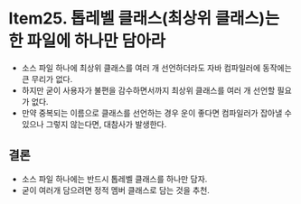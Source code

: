 # Item25. 톱레벨 클래스(최상위 클래스)는 한 파일에 하나만 담아라
* 소스 파일 하나에 최상위 클래스를 여러 개 선언하더라도 자바 컴파일러에 동작에는 큰 무리가 없다.
* 하지만 굳이 사용자가 불편을 감수하면서까지 최상위 클래스를 여러 개 선언할 필요가 없다.
* 만약 중복되는 이름으로 클래스를 선언하는 경우 운이 좋다면 컴파일러가 잡아낼 수 있으나 그렇지 않는다면, 대참사가 발생한다.

## 결론
* 소스 파일 하나에는 반드시 톱레벨 클래스를 하나만 담자.
* 굳이 여러개 담으려면 정적 멤버 클래스로 담는 것을 추천.